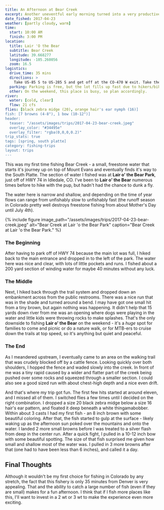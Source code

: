 ```yaml
---
title: An Afternoon at Bear Creek
excerpt: Another uneventful early morning turned into a very productive and fun afternoon.
date_fished: 2017-04-23
weather: [partly cloudy, warm]
time:
  start: 10:00 AM
  finish: 3:00 PM
location:
  title: Lair 'O the Bear
  subtitle: Bear Creek
  latitude: 39.668277
  longitude: -105.260056
  zoom: 16.5
logistics:
  drive_time: 35 mins
  directions: >
    Take US-85 S to US-285 S and get off at the CO-470 W exit. Take the first exit onto CO-8 W (Bear Creek Ave), which becomes 74 W, and continue for about 5 miles. The entrance is on your left.
  parking: Parking is free, but the lot fills up fast due to hikers/bikers. You can also park on the south shoulder just across from the residential driveway.
  other: On the weekend, this place is busy, so plan accordingly.
river:
  water: [cold, clear]
  flow: 21 cfs
flies: [black zebra midge (20), orange hair's ear nymph (16)]
fish: [7 browns (4-8"), 1 bow (10-12")]
header:
  teaser: "/assets/images/trips/2017-04-23-bear-creek.jpeg"
  overlay_color: "#34495e"
  overlay_filter: "rgba(0,0,0,0.2)"
trip_stats: true
tags: [spring, south platte]
category: fishing-trips
layout: trips
---
```

This was my first time fishing Bear Creek - a small, freestone water that starts it's journey up on top of Mount Evans and eventually finds it's way to the South Platte. The section of water I fished was at **Lair o' the Bear Park**, just off of HWY 74 in Idledale, CO. I've been to **Lair o' the Bear** numerous times before to hike with the pup, but hadn't had the chance to dunk a fly.

The water here is narrow and shallow, and depending on the time of year flows can range from unfishably slow to unfishably fast (the runoff season in Colorado pretty well destroys freestone fishing from about Mother's Day until July 4th).

{% include figure image_path="/assets/images/trips/2017-04-23-bear-creek.jpeg" alt="Bear Creek at Lair 'o the Bear Park" caption="Bear Creek at Lair 'o the Bear Park." %}

### The Beginning

After having to park off of HWY 74 because the main lot was full, I hiked back to the main entrance and dropped in to the left of the park. The water here was nice and clear, with lots of little pockets and runs. I fished about a 200 yard section of winding water for maybe 40 minutes without any luck.

### The Middle

Next, I hiked back through the trail system and dropped down an embankment across from the public restrooms. There was a nice run that was in the shade and turned around a bend. I may have got one small hit from a tiny brown, but again nothing was happening. It didn't help that 15 yards down river from me was an opening where dogs were playing in the water and little kids were throwing rocks to make splashes. That's the only downside to fishing **Lair o' the Bear** on the weekend - it's a _huge_ spot for families to come and picnic or do a nature walk, or for MTB-ers to cruise down the trails at top speed, so it's anything but quiet and peaceful.

### The End

As I meandered upstream, I eventually came to an area on the walking trail that was crudely blocked off by a cattle fence. Looking quickly over both shoulders, I hopped the fence and waded slowly into the creek. In front of me was a tiny rapid caused by a wider and flatter part of the creek being pushed over some rocks and squeezed through a smaller section. I could also see a good sized run with about chest-high depth and a nice even drift.

And that's where my trip got fun. The first few hits started at around eleven, and I missed all of them. I switched flies a few times until I decided on the right combination. I dropped a size 20 black zebra midge below a size 16 hair's ear pattern, and floated it deep beneath a white thingamabobber. Within about 3 casts I had my first fish - an 8 inch brown with some beautiful coloring. After that, the fish started to gulp at the surface - likely waking up as the afternoon sun poked over the mountains and onto the water. I landed 2 more small browns before I was treated to a silver flash from deep in the center run. After a quick fight, I pulled in a 10-12 inch bow with some beautiful spotting. The size of that fish surprised me given how small and shallow most of the water was. I pulled in 3 more browns after that (one had to have been less than 6 inches), and called it a day.

## Final Thoughts
 
 Although it wouldn't be my first choice for fishing in Colorado by any stretch, the fact that this fishery is only 35 minutes from Denver is very appealing. That and the ability to catch a large number of fish (even if they are small) makes for a fun afternoon. I think that if I fish more places like this, I'll want to invest in a 2 wt or 3 wt to make the experience even more exciting.